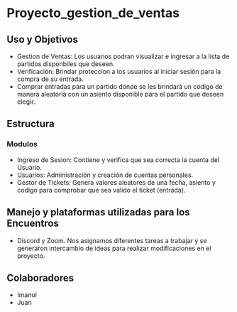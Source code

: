 # Proyecto_gestion_de_ventas

## Uso y Objetivos

- Gestion de Ventas: Los usuarios podran visualizar e ingresar a la lista de partidos disponbiles que deseen.
- Verificación: Brindar proteccion a los usuarios al iniciar sesión para la compra de su entrada.
- Comprar entradas para un partido donde se les brindará un código de manera aleatoria con un asiento disponible para el partido que deseen elegir.

## Estructura 

### Modulos

- Ingreso de Sesion: Contiene y verifica que sea correcta la cuenta del Usuario.
- Usuarios: Administración y creación de cuentas personales. 
- Gestor de Tickets: Genera valores aleatores de una fecha, asiento y codigo para comprobar que sea valido el ticket (entrada).

## Manejo y plataformas utilizadas para los Encuentros

- Discord y Zoom. Nos asignamos diferentes tareas a trabajar y se generaron intercambio de ideas para realizar modificaciones en el proyecto.

## Colaboradores

- Imanol
- Juan

